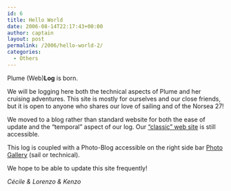 ```yaml
---
id: 6
title: Hello World
date: 2006-08-14T22:17:43+00:00
author: captain
layout: post
permalink: /2006/hello-world-2/
categories:
  - Others
---
```

Plume (Web)**Log** is born.

We will be logging here both the technical aspects of Plume and her cruising
adventures. This site is mostly for ourselves and our close friends, but it is
open to anyone who shares our love of sailing and of the Norsea 27!

We moved to a blog rather than standard website for both the ease of update and
the &#8220;temporal&#8221; aspect of our log. Our
[&#8220;classic&#8221; web site](http://plume.flupes.org) is still accessible.

This log is coupled with a Photo-Blog accessible on the right side bar
[Photo Gallery](http://plume.flupes.org/gallery) (sail or technical).

We hope to be able to update this site frequently!

_Cécile & Lorenzo & Kenzo_
